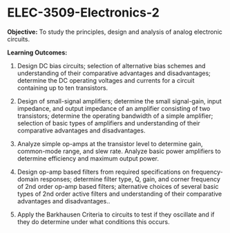 # ELEC-3509-Electronics-2

**Objective:** To study the principles, design and analysis of analog electronic circuits.

**Learning Outcomes:**

1) Design DC bias circuits; selection of alternative bias schemes and understanding of their
comparative advantages and disadvantages; determine the DC operating voltages and
currents for a circuit containing up to ten transistors.

2) Design of small-signal amplifiers; determine the small signal-gain, input impedance, and
output impedance of an amplifier consisting of two transistors; determine the operating
bandwidth of a simple amplifier; selection of basic types of amplifiers and understanding of
their comparative advantages and disadvantages.

3) Analyze simple op-amps at the transistor level to determine gain, common-mode range, and
slew rate. Analyze basic power amplifiers to determine efficiency and maximum output
power.

4) Design op-amp based filters from required specifications on frequency-domain responses;
determine filter type, Q, gain, and corner frequency of 2nd order op-amp based filters;
alternative choices of several basic types of 2nd order active filters and understanding of their
comparative advantages and disadvantages..

5) Apply the Barkhausen Criteria to circuits to test if they oscillate and if they do determine
under what conditions this occurs.
